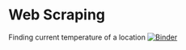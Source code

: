 # Web Scraping
Finding current temperature of a location
[![Binder](https://mybinder.org/badge_logo.svg)](https://mybinder.org/v2/gh/venups/MyProjects/master?urlpath=/tree/WebScraping/WebAPI_Current_Temperature.ipynb)
